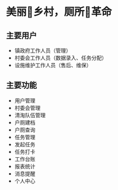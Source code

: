 # 美丽🌾乡村，厕所🚽革命

## 主要用户

- 镇政府工作人员（管理）
- 村委会工作人员（数据录入、任务分配）
- 设施维护工作人员（售后、维保）

## 主要功能

- 用户管理
- 村委会管理
- 清淘队伍管理
- 户厕建档
- 户厕查询
- 任务管理
- 发起任务
- 任务打卡
- 工作台账
- 报表统计
- 消息提醒
- 个人中心

